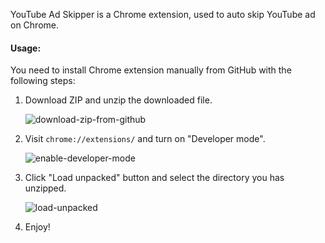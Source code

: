 YouTube Ad Skipper is a Chrome extension, used to auto skip YouTube ad on Chrome.

#### Usage:

You need to install Chrome extension manually from GitHub with the following steps:

1. Download ZIP and unzip the downloaded file.

    ![download-zip-from-github](https://github.com/wayfar3/YouTube-Ad-Skipper/blob/main/im/download-zip-from-github.png?raw=true)


2. Visit `chrome://extensions/` and turn on "Developer mode".

    ![enable-developer-mode](https://github.com/wayfar3/YouTube-Ad-Skipper/blob/main/im/enable-developer-mode.png?raw=true)


3. Click "Load unpacked" button and select the directory you has unzipped.

    ![load-unpacked](https://github.com/wayfar3/YouTube-Ad-Skipper/blob/main/im/load-unpacked.png?raw=true)


4. Enjoy!